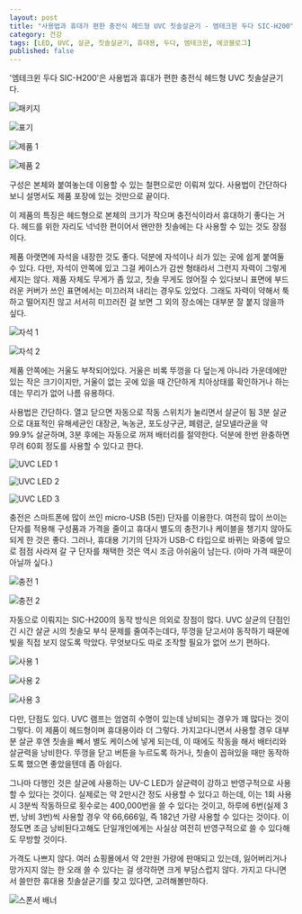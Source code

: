 ```yaml
---
layout: post
title: "사용법과 휴대가 편한 충전식 헤드형 UVC 칫솔살균기 - 엠테크윈 두다 SIC-H200"
category: 건강
tags: [LED, UVC, 살균, 칫솔살균기, 휴대용, 두다, 엠테크윈, 에코블로그]
published: false
---
```


'엠테크윈 두다 SIC-H200'은
사용법과 휴대가 편한 충전식 헤드형 UVC 칫솔살균기다.

![패키지](/images/review/mtechwin-doda-sic-h200-review-01.jpg)

![표기](/images/review/mtechwin-doda-sic-h200-review-02.jpg)

![제품 1](/images/review/mtechwin-doda-sic-h200-review-03.jpg)

![제품 2](/images/review/mtechwin-doda-sic-h200-review-04.jpg)

구성은 본체와 붙여놓는데 이용할 수 있는 철편으로만 이뤄져 있다.
사용법이 간단하다보니 설명서도 제품 포장에 있는 것만으로 끝이다.

이 제품의 특징은 헤드형으로 본체의 크기가 작으며
충전식이라서 휴대하기 좋다는 거다.
헤드를 위한 자리도 넉넉한 편이어서 왠만한 칫솔에는 다 사용할 수 있는 것도 장점이다.

제품 아랫면에 자석을 내장한 것도 좋다.
덕분에 자석이나 쇠가 있는 곳에 쉽게 붙여둘 수 있다.
다만, 자석이 안쪽에 있고 그걸 케이스가 감싼 형태라서 그런지 자력이 그렇게 세지는 않다.
제품 자체도 무게가 좀 있고, 칫솔 무게도 얹어질 수 있다보니
표면에 부드러운 커버가 쓰인 표면에서는 미끄러져 내리는 경우도 있었다.
그래도 자력이 약해서 툭 하고 떨어지진 않고 서서히 미끄러진 걸 보면
그 외의 장소에는 대부분 잘 붙지 않을까 싶다.

![자석 1](/images/review/mtechwin-doda-sic-h200-review-11.jpg)

![자석 2](/images/review/mtechwin-doda-sic-h200-review-12.jpg)

제품 안쪽에는 거울도 부착되어있다.
거울은 비록 뚜껑을 다 덮는게 아니라 가운데에만 있는 작은 크기이지만,
거울이 없는 곳에 있을 때 간단하게 치아상태를 확인하거나 하는데는 무리가 없어 나름 유용하다.

사용법은 간단하다.
열고 닫으면 자동으로 작동 스위치가 눌리면서 살균이 됨
3분 살균으로 대표적인 유해세균인 대장균, 녹농균, 포도상구균, 폐렴군, 살모넬라균을 약 99.9% 살균하며,
3분 후에는 자동으로 꺼져 배터리를 절약한다.
덕분에 한번 완충하면 무려 60회 정도를 사용할 수 있다고 한다.

![UVC LED 1](/images/review/mtechwin-doda-sic-h200-review-05.jpg)

![UVC LED 2](/images/review/mtechwin-doda-sic-h200-review-06.jpg)

![UVC LED 3](/images/review/mtechwin-doda-sic-h200-review-07.jpg)

충전은 스마트폰에 많이 쓰인 micro-USB (5핀) 단자를 이용한다.
여전히 많이 쓰이는 단자를 적용해 구성품과 가격을 줄이고
휴대시 별도의 충전기나 케이블을 챙기지 않아도 되게 한 것은 좋다.
그러나, 휴대용 기기의 단자가 USB-C 타입으로 바뀌는 와중에
앞으로 점점 사라져 갈 구 단자를 채택한 것은 역시 조금 아쉬움이 남는다.
(아마 가격 때문이 아닐까 싶다.)

![충전 1](/images/review/mtechwin-doda-sic-h200-review-13.jpg)

![충전 2](/images/review/mtechwin-doda-sic-h200-review-14.jpg)

자동으로 이뤄지는 SIC-H200의 동작 방식은 의외로 장점이 많다.
UVC 살균의 단점인 긴 시간 살균 시의 칫솔모 부식 문제를 줄여주는데다,
뚜껑을 닫고서야 동작하기 때문에 빛을 직접 보지 않도록 막았다.
무엇보다도 따로 조작할 필요가 없어 쓰기 편하다.

![사용 1](/images/review/mtechwin-doda-sic-h200-review-08.jpg)

![사용 2](/images/review/mtechwin-doda-sic-h200-review-09.jpg)

![사용 3](/images/review/mtechwin-doda-sic-h200-review-10.jpg)

다만, 단점도 있다.
UVC 램프는 엄염히 수명이 있는데 낭비되는 경우가 꽤 많다는 것이 그렇다.
이 제품이 헤드형이며 휴대용이라 더 그렇다.
가지고다니면서 사용할 경우 대부분 살균 후엔 칫솔을 빼서 별도 케이스에 넣게 되는데,
이 때에도 작동을 해서 배터리와 살균력을 낭비한다.
뚜껑을 닫고 버튼을 누르도록 하거나,
칫솔이 꼽혀있을 때만 동작하도록 했으면 좋았을텐데 좀 아쉽다.

그나마 다행인 것은 살균에 사용하는 UV-C LED가
살균력이 강하고 반영구적으로 사용할 수 있다는 것이다.
실제로는 약 2만시간 정도 사용할 수 있다고 하는데,
이는 1회 사용시 3분씩 작동하므로 횟수로는 400,000번을 쓸 수 있다는 것이고,
하루에 6번(실제 3번, 낭비 3번)씩 사용할 경우 약 66,666일, 즉 182년 가량 사용할 수 있다는 것이다.
이 정도면 조금 낭비된다고해도 단일개인에게는 사실상 여전히 반영구적으로 쓸 수 있다해도 무방할 것이다.

가격도 나쁘지 않다.
여러 쇼핑몰에서 약 2만원 가량에 판매되고 있는데,
잃어버리거나 망가지지 않는 한 오래 쓸 수 있다는 걸 생각하면 크게 부담스럽지 않다.
가지고 다니면서 쓸만한 휴대용 칫솔살균기를 찾고 있다면, 고려해볼만하다.



![스폰서 배너](http://echoblog.net/images/sponsor-banner.png "이 글은 에코블로그를 통해 해당 업체에서 페이백을 제공받아 작성한 리뷰다.")

